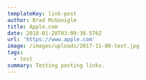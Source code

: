 ```yaml
---
templateKey: link-post
author: Brad McGonigle
title: Apple.com
date: 2018-01-28T03:09:38.576Z
url: 'https://www.apple.com'
image: /images/uploads/2017-11-08-text.jpg
tags:
  - test
summary: Testing posting links.
---
```


